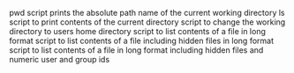 pwd script prints the absolute path name of the current working directory
ls script to print contents of the current directory
script to change the working directory to users home directory
script to list contents of a file in long format
script to list contents of a file including hidden files in long format
script to list contents of a file in long format including hidden files and numeric user and group ids
